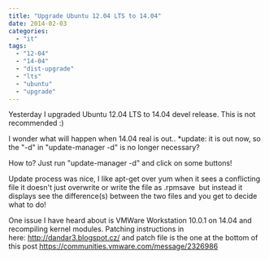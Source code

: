```yaml
---
title: "Upgrade Ubuntu 12.04 LTS to 14.04"
date: 2014-02-03
categories: 
  - "it"
tags: 
  - "12-04"
  - "14-04"
  - "dist-upgrade"
  - "lts"
  - "ubuntu"
  - "upgrade"
---
```


Yesterday I upgraded Ubuntu 12.04 LTS to 14.04 devel release. This is not recommended :)

I wonder what will happen when 14.04 real is out.. \*update: it is out now, so the "-d" in "update-manager -d" is no longer necessary?

How to? Just run "update-manager -d" and click on some buttons!

Update process was nice, I like apt-get over yum when it sees a conflicting file it doesn't just overwrite or write the file as .rpmsave  but instead it displays see the difference(s) between the two files and you get to decide what to do!

One issue I have heard about is VMWare Workstation 10.0.1 on 14.04 and recompiling kernel modules. Patching instructions in here: http://dandar3.blogspot.cz/ and patch file is the one at the bottom of this post https://communities.vmware.com/message/2326986
